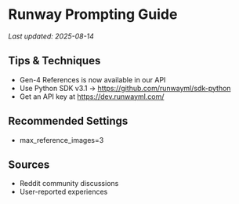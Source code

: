 # Runway Prompting Guide

*Last updated: 2025-08-14*

## Tips & Techniques

- Gen-4 References is now available in our API
- Use Python SDK v3.1 → https://github.com/runwayml/sdk-python
- Get an API key at https://dev.runwayml.com/

## Recommended Settings

- max_reference_images=3

## Sources

- Reddit community discussions
- User-reported experiences
